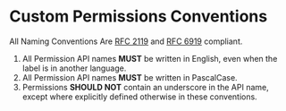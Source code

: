 # Custom Permissions Conventions

All Naming Conventions Are [RFC 2119](https://www.ietf.org/rfc/rfc2119.txt) and [RFC 6919](https://tools.ietf.org/html/rfc6919) compliant.

1. All Permission API names **MUST** be written in English, even when the label is in another language.
2. All Permission API names **MUST** be written in PascalCase.
3. Permissions **SHOULD NOT** contain an underscore in the API name, except where explicitly defined otherwise in these conventions.
